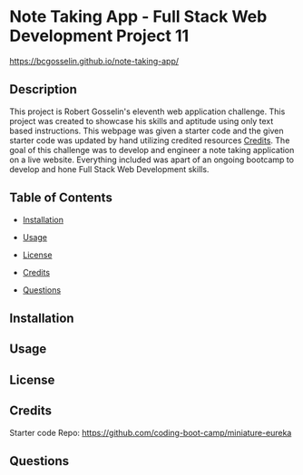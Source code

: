 # Note Taking App - Full Stack Web Development Project 11

https://bcgosselin.github.io/note-taking-app/

## Description
This project is Robert Gosselin's eleventh web application challenge. This project was created to showcase his skills and aptitude using only text based instructions. This webpage was given a starter code and the given starter code was updated by hand utilizing credited resources [Credits](#credits). The goal of this challenge was to develop and engineer a note taking application on a live website. Everything included was apart of an ongoing bootcamp to develop and hone Full Stack Web Development skills.

## Table of Contents
- [Installation](#installation)
- [Usage](#usage)
- [License](#license)
- [Credits](#credits)

- [Questions](#questions)

## Installation

## Usage

## License

## Credits
Starter code Repo: https://github.com/coding-boot-camp/miniature-eureka

## Questions
